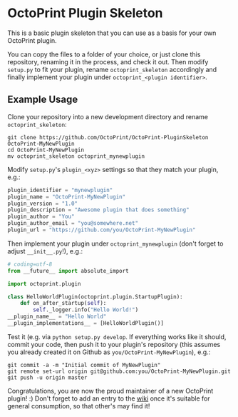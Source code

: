 OctoPrint Plugin Skeleton
=========================

This is a basic plugin skeleton that you can use as a basis for your own OctoPrint plugin.

You can copy the files to a folder of your choice, or just clone this repository, renaming it in the process, and check
it out. Then modify ``setup.py`` to fit your plugin, rename ``octoprint_skeleton`` accordingly and finally implement
your plugin under ``octoprint_<plugin identifier>``.

Example Usage
-------------

Clone your repository into a new development directory and rename ``octoprint_skeleton``:

    git clone https://github.com/OctoPrint/OctoPrint-PluginSkeleton OctoPrint-MyNewPlugin
    cd OctoPrint-MyNewPlugin
    mv octoprint_skeleton octoprint_mynewplugin

Modify `setup.py`'s `plugin_<xyz>` settings so that they match your plugin, e.g.:

``` python
plugin_identifier = "mynewplugin"
plugin_name = "OctoPrint-MyNewPlugin"
plugin_version = "1.0"
plugin_description = "Awesome plugin that does something"
plugin_author = "You"
plugin_author_email = "you@somewhere.net"
plugin_url = "https://github.com/you/OctoPrint-MyNewPlugin"
```

Then implement your plugin under ``octoprint_mynewplugin`` (don't forget to adjust ``__init__.py``!), e.g.:

``` python
# coding=utf-8
from __future__ import absolute_import

import octoprint.plugin

class HelloWorldPlugin(octoprint.plugin.StartupPlugin):
    def on_after_startup(self):
        self._logger.info("Hello World!")
__plugin_name__ = "Hello World"
__plugin_implementations__ = [HelloWorldPlugin()]
```

Test it (e.g. via ``python setup.py develop``. If everything works like it should, commit your code, then push it to
your plugin's repository (this assumes you already created it on Github as ``you/OctoPrint-MyNewPlugin``), e.g.:

    git commit -a -m "Initial commit of MyNewPlugin"
    git remote set-url origin git@github.com:you/OctoPrint-MyNewPlugin.git
    git push -u origin master

Congratulations, you are now the proud maintainer of a new OctoPrint plugin! :) Don't forget to add an entry to the
[wiki](https://github.com/foosel/OctoPrint/wiki#plugins) once it's suitable for general consumption, so that other's
may find it!
